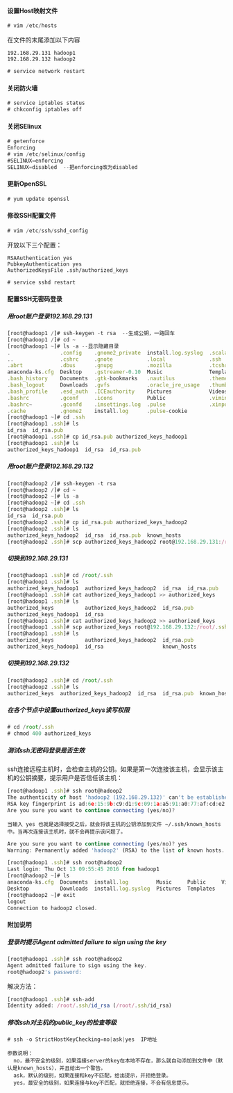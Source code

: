 #### 设置Host映射文件

~~~javascript
# vim /etc/hosts
~~~

在文件的末尾添加以下内容
~~~
192.168.29.131 hadoop1
192.168.29.132 hadoop2
~~~

~~~javascript
# service network restart
~~~

#### 关闭防火墙

~~~javascript
# service iptables status
# chkconfig iptables off
~~~

#### 关闭SElinux

~~~javascript
# getenforce
Enforcing
# vim /etc/selinux/config
#SELINUX=enforcing
SELINUX=disabled  --把enforcing改为disabled
~~~

#### 更新OpenSSL

~~~javascript
# yum update openssl
~~~

#### 修改SSH配置文件

~~~javascript
# vim /etc/ssh/sshd_config
~~~

开放以下三个配置：
~~~
RSAAuthentication yes
PubkeyAuthentication yes
AuthorizedKeysFile .ssh/authorized_keys
~~~

~~~javascript
# service sshd restart
~~~

#### 配置SSH无密码登录
##### 用root账户登录192.168.29.131
~~~javascript
[root@hadoop1 /]# ssh-keygen -t rsa  --生成公钥，一路回车
[root@hadoop1 /]# cd ~
[root@hadoop1 ~]# ls -a --显示隐藏目录
.                .config    .gnome2_private  install.log.syslog  .scala_history
..               .cshrc     .gnote           .local              .ssh
.abrt            .dbus      .gnupg           .mozilla            .tcshrc
anaconda-ks.cfg  Desktop    .gstreamer-0.10  Music               Templates
.bash_history    Documents  .gtk-bookmarks   .nautilus           .themes
.bash_logout     Downloads  .gvfs            .oracle_jre_usage   .thumbnails
.bash_profile    .esd_auth  .ICEauthority    Pictures            Videos
.bashrc          .gconf     .icons           Public              .viminfo
.bashrc~         .gconfd    .imsettings.log  .pulse              .xinputrc
.cache           .gnome2    install.log      .pulse-cookie
[root@hadoop1 ~]# cd .ssh
[root@hadoop1 .ssh]# ls
id_rsa  id_rsa.pub
[root@hadoop1 .ssh]# cp id_rsa.pub authorized_keys_hadoop1
[root@hadoop1 .ssh]# ls
authorized_keys_hadoop1  id_rsa  id_rsa.pub
~~~

##### 用root账户登录192.168.29.132
~~~javascript
[root@hadoop2 /]# ssh-keygen -t rsa
[root@hadoop2 /]# cd ~
[root@hadoop2 ~]# ls -a
[root@hadoop2 ~]# cd .ssh
[root@hadoop2 .ssh]# ls
id_rsa  id_rsa.pub
[root@hadoop2 .ssh]# cp id_rsa.pub authorized_keys_hadoop2
[root@hadoop2 .ssh]# ls
authorized_keys_hadoop2  id_rsa  id_rsa.pub  known_hosts
[root@hadoop2 .ssh]# scp authorized_keys_hadoop2 root@192.168.29.131:/root/.ssh
~~~

##### 切换到192.168.29.131
~~~javascript
[root@hadoop1 .ssh]# cd /root/.ssh
[root@hadoop1 .ssh]# ls
authorized_keys_hadoop1  authorized_keys_hadoop2  id_rsa  id_rsa.pub
[root@hadoop1 .ssh]# cat authorized_keys_hadoop1 >> authorized_keys
[root@hadoop1 .ssh]# ls
authorized_keys          authorized_keys_hadoop2  id_rsa.pub
authorized_keys_hadoop1  id_rsa
[root@hadoop1 .ssh]# cat authorized_keys_hadoop2 >> authorized_keys
[root@hadoop1 .ssh]# scp authorized_keys root@192.168.29.132:/root/.ssh
[root@hadoop1 .ssh]# ls
authorized_keys          authorized_keys_hadoop2  id_rsa.pub
authorized_keys_hadoop1  id_rsa                   known_hosts
~~~

##### 切换到192.168.29.132
~~~javascript
[root@hadoop2 .ssh]# cd /root/.ssh
[root@hadoop2 .ssh]# ls
authorized_keys  authorized_keys_hadoop2  id_rsa  id_rsa.pub  known_hosts
~~~

##### 在各个节点中设置authorized_keys读写权限
~~~javascript
# cd /root/.ssh
# chmod 400 authorized_keys
~~~

##### 测试ssh无密码登录是否生效
ssh连接远程主机时，会检查主机的公钥。如果是第一次连接该主机，会显示该主机的公钥摘要，提示用户是否信任该主机：
~~~javascript
[root@hadoop1 .ssh]# ssh root@hadoop2
The authenticity of host 'hadoop2 (192.168.29.132)' can't be established.
RSA key fingerprint is ad:6e:15:9b:c9:d1:9c:09:1a:a5:91:a0:77:af:cd:e2.
Are you sure you want to continue connecting (yes/no)?
~~~

~~~
当输入 yes 也就是选择接受之后，就会将该主机的公钥添加到文件 ~/.ssh/known_hosts 中。当再次连接该主机时，就不会再提示该问题了。
~~~

~~~javascript
Are you sure you want to continue connecting (yes/no)? yes
Warning: Permanently added 'hadoop2' (RSA) to the list of known hosts.

[root@hadoop1 .ssh]# ssh root@hadoop2
Last login: Thu Oct 13 09:55:45 2016 from hadoop1
[root@hadoop2 ~]# ls
anaconda-ks.cfg  Documents  install.log         Music     Public     Videos
Desktop          Downloads  install.log.syslog  Pictures  Templates
[root@hadoop2 ~]# exit
logout
Connection to hadoop2 closed.
~~~

#### 附加说明
##### 登录时提示Agent admitted failure to sign using the key
~~~javascript
[root@hadoop1 .ssh]# ssh root@hadoop2
Agent admitted failure to sign using the key.
root@hadoop2's password: 
~~~

解决方法：
~~~javascript
[root@hadoop1 .ssh]# ssh-add
Identity added: /root/.ssh/id_rsa (/root/.ssh/id_rsa)
~~~

##### 修改ssh对主机的public_key的检查等级

~~~javascript
# ssh -o StrictHostKeyChecking=no|ask|yes  IP地址
~~~

~~~
参数说明：
  no，最不安全的级别，如果连接server的key在本地不存在，那么就自动添加到文件中（默认是known_hosts），并且给出一个警告。
  ask，默认的级别，如果连接和key不匹配，给出提示，并拒绝登录。
  yes，最安全的级别，如果连接与key不匹配，就拒绝连接，不会有信息提示。
~~~